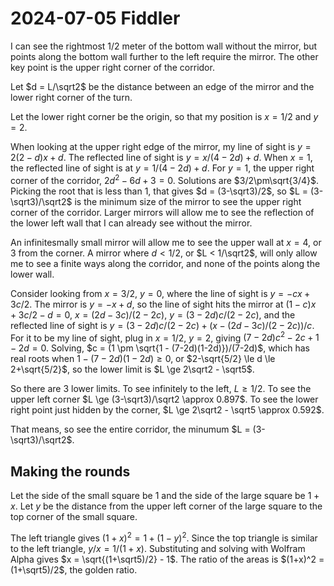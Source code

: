 2024-07-05 Fiddler
==================
I can see the rightmost 1/2 meter of the bottom wall without the mirror, but
points along the bottom wall further to the left require the mirror.  The
other key point is the upper right corner of the corridor.

Let $d = L/\sqrt2$ be the distance between an edge of the mirror and the
lower right corner of the turn.

Let the lower right corner be the origin, so that my position is $x = 1/2$
and $y = 2$.

When looking at the upper right edge of the mirror, my line of sight is
$y = 2(2-d)x + d$.  The reflected line of sight is $y = x/(4-2d) + d$.
When $x = 1$, the reflected line of sight is at $y = 1/(4-2d) + d$.
For $y = 1$, the upper right corner of the corridor, $2d^2-6d+3=0$.
Solutions are $3/2\pm\sqrt{3/4}$.  Picking the root that is less than
1, that gives $d = (3-\sqrt3)/2$, so $L = (3-\sqrt3)/\sqrt2$ is the
minimum size of the mirror to see the upper right corner of the corridor.
Larger mirrors will allow me to see the reflection of the lower left wall
that I can already see without the mirror.

An infinitesmally small mirror will allow me to see the upper wall at
$x = 4$, or 3 from the corner.  A mirror where $d < 1/2$, or $L < 1/\sqrt2$,
will only allow me to see a finite ways along the corridor, and none of the
points along the lower wall.

Consider looking from $x = 3/2$, $y = 0$, where the line of sight is
$y = -cx + 3c/2$.  The mirror is $y = -x + d$, so the line of sight hits
the mirror at $(1-c)x + 3c/2-d = 0$, $x = (2d-3c)/(2-2c)$,
$y = (3-2d)c/(2-2c)$, and the reflected line of sight is
$y = (3-2d)c/(2-2c) + (x-(2d-3c)/(2-2c))/c$.  For it to be my line of sight,
plug in $x = 1/2$, $y = 2$, giving $(7-2d)c^2 - 2c + 1-2d = 0$.
Solving, $c = (1 \pm \sqrt{1 - (7-2d)(1-2d)})/(7-2d)$, which has real roots
when $1 - (7-2d)(1-2d) \ge 0$, or $2-\sqrt{5/2} \le d \le 2+\sqrt{5/2}$,
so the lower limit is $L \ge 2\sqrt2 - \sqrt5$.

So there are 3 lower limits.  To see infinitely to the left, $L \ge 1/2$.
To see the upper left corner $L \ge (3-\sqrt3)/\sqrt2 \approx 0.897$.
To see the lower right point just hidden by the corner,
$L \ge 2\sqrt2 - \sqrt5 \approx 0.592$.

That means, so see the entire corridor, the minumum $L = (3-\sqrt3)/\sqrt2$.

Making the rounds
-----------------
Let the side of the small square be $1$ and the side of the large square be
$1+x$.  Let $y$ be the distance from the upper left corner of the large
square to the top corner of the small square.

The left triangle gives $(1+x)^2 = 1 + (1-y)^2$.  Since the top triangle is
similar to the left triangle, $y/x = 1/(1+x)$.  Substituting and solving
with Wolfram Alpha gives $x = \sqrt{(1+\sqrt5)/2} - 1$.  The ratio
of the areas is $(1+x)^2 = (1+\sqrt5)/2$, the golden ratio.
